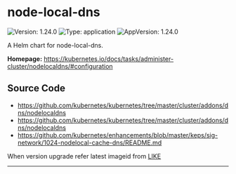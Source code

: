 # node-local-dns

![Version: 1.24.0](https://img.shields.io/badge/Version-1.24.0-informational?style=flat-square) ![Type: application](https://img.shields.io/badge/Type-application-informational?style=flat-square) ![AppVersion: 1.24.0](https://img.shields.io/badge/AppVersion-1.24.0-informational?style=flat-square)

A Helm chart for node-local-dns.

**Homepage:** <https://kubernetes.io/docs/tasks/administer-cluster/nodelocaldns/#configuration>

## Source Code

* <https://github.com/kubernetes/kubernetes/tree/master/cluster/addons/dns/nodelocaldns>
* <https://github.com/kubernetes/kubernetes/tree/master/cluster/addons/dns/nodelocaldns>
* <https://github.com/kubernetes/enhancements/blob/master/keps/sig-network/1024-nodelocal-cache-dns/README.md>

When version upgrade refer latest imageid from [LIKE](https://github.com/kubernetes/kubernetes/blob/master/cluster/addons/dns/nodelocaldns/nodelocaldns.yaml#L141)

----------------------------------------------

